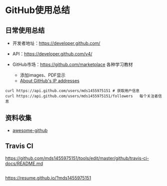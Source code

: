 # GitHub使用总结
## 日常使用总结
- 开发者地址：https://developer.github.com/
- API：https://developer.github.com/v4/
- GitHub市场：https://github.com/marketplace 各种学习教材

  - 添加images、PDF显示
  
  - [About GitHub's IP addresses](https://api.github.com/meta)

```
curl https://api.github.com/users/mds1455975151	# 获取用户信息
curl https://api.github.com/users/mds1455975151/followers	每个关注者信息
```

## 资料收集
- [awesome-github](https://github.com/AntBranch/awesome-github#%E6%95%99%E7%A8%8B)

## Travis CI
https://github.com/mds1455975151/tools/edit/master/github/travis-ci-docs/README.md

##
https://resume.github.io/?mds1455975151

